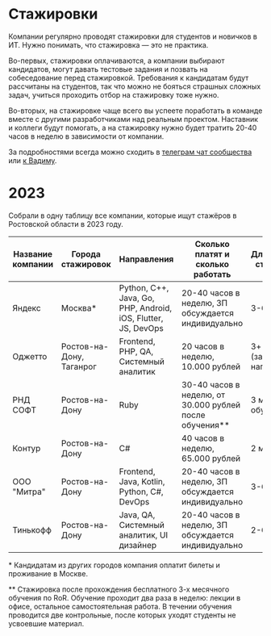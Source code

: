 # **Стажировки**

Компании регулярно проводят стажировки для студентов и новичков в ИТ. Нужно понимать, что стажировка — это не практика. 

Во-первых, стажировки оплачиваются, а компании выбирают кандидатов, могут давать тестовые задания и позвать на собеседование перед стажировкой. Требования к кандидатам будут рассчитаны на студентов, так что можно не бояться страшных сложных задач, учиться проходить отбор на стажировку тоже нужно.

Во-вторых, на стажировке чаще всего вы успеете поработать в команде вместе с другими разработчиками над реальным проектом. Наставник и коллеги будут помогать, а на стажировку нужно будет тратить 20-40 часов в неделю в зависимости от компании.

За подробностями всегда можно сходить в [телеграм чат сообщества](https://t.me/RndTechChat) или [к Вадиму](https://t.me/Vadimyan).

# **2023**

Собрали в одну таблицу все компании, которые ищут стажёров в Ростовской области в 2023 году. 

| Название компании | Города стажировок | Направления                                                   | Сколько платят и сколько работать                  | Длительность стажировки | Как отправить заявку |
|-------------------|-------------------|---------------------------------------------------------------|----------------------------------------------------|-------------------------|----------------------|
| Яндекс            | Москва*                  | Python, C++, Java, Go, PHP, Android, iOS, Flutter, JS, DevOps | 20-40 часов в неделю, ЗП обсуждается индивидуально | 3-6 месяцев             | [Стажировка в Яндексе](https://yandex.ru/yaintern)                      |
| Оджетто           | Ростов-на-Дону, Таганрог | Frontend, PHP, QA, Системный аналитик                  | 20 часов в неделю, 10.000 рублей                   | 3+ месяцев (зависит от направления)                        | [АКАДЕМИЯ ОДЖЕТТО](https://oggetto.academy/)                     |
| РНД СОФТ          | Ростов-на-Дону            | Ruby                   |  30-40 часов в неделю, от 30.000 рублей после обучения**                                                  | 3 месяца обучения                    | Телеграм [@za_shorin](https://t.me/za_shorin)                     |
| Контур          | Ростов-на-Дону            | C#                   |  40 часов в неделю, 65.000 рублей                          | 2 месяца                    | [Стажировка для разработчиков](https://kontur.ru/education/programs/intern/backendall)                     |
| ООО "Митра"          | Ростов-на-Дону            | Frontend, Java, Kotlin, Python, C#, DevOps                   |  20-40 часов в неделю, ЗП обсуждается индивидуально                          | 3-6 месяцев                    | hr-manager@mitra-space.com                     |
| Тинькофф          | Ростов-на-Дону            | Java, QA, Системный аналитик, UI дизайнер                |  20-40 часов в неделю, ЗП обсуждается индивидуально                          | 2-6 месяцев                    | [Тинькофф Старт](https://fintech.tinkoff.ru/start/)                     |


\* Кандидатам из других городов компания оплатит билеты и проживание в Москве.

\*\* Стажировка после прохождения бесплатного 3-х месячного обучения по RoR. Обучение проходит два раза в неделю: лекции в офисе, остальное самостоятельная работа. В течении обучения проводится две контрольные, после которых уходят студенты не усвоевшие материал. 
